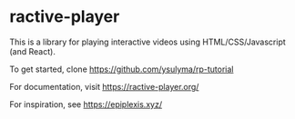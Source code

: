 # ractive-player

This is a library for playing interactive videos using HTML/CSS/Javascript (and React).

To get started, clone https://github.com/ysulyma/rp-tutorial

For documentation, visit https://ractive-player.org/

For inspiration, see https://epiplexis.xyz/

